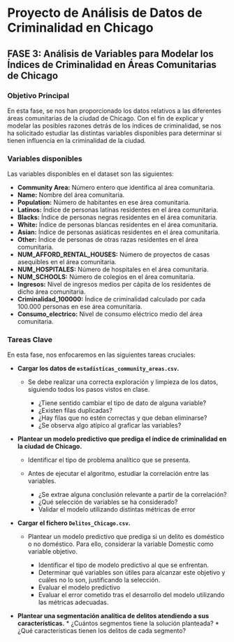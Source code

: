 
# **Proyecto de Análisis de Datos de Criminalidad en Chicago**

## **FASE 3: Análisis de Variables para Modelar los Índices de Criminalidad en Áreas Comunitarias de Chicago**

### **Objetivo Principal**
En esta fase, se nos han proporcionado los datos relativos a las diferentes áreas comunitarias de la ciudad de Chicago. Con el fin de explicar y modelar las posibles razones detrás de los índices de criminalidad, se nos ha solicitado estudiar las distintas variables disponibles para determinar si tienen influencia en la criminalidad de la ciudad.

### **Variables disponibles**
Las variables disponibles en el dataset son las siguientes:
* **Community Area:** Número entero que identifica al área comunitaria.
* **Name:** Nombre del área comunitaria.
* **Population:** Número de habitantes en ese área comunitaria.
* **Latinos:** Índice de personas latinas residentes en el área comunitaria.
* **Blacks:** Índice de personas negras residentes en el área comunitaria.
* **White:** Índice de personas blancas residentes en el área comunitaria.
* **Asian:** Índice de personas asiáticas residentes en el área comunitaria.
* **Other:** Índice de personas de otras razas residentes en el área comunitaria.
* **NUM_AFFORD_RENTAL_HOUSES:** Número de proyectos de casas asequibles en el área comunitaria.
* **NUM_HOSPITALES:** Número de hospitales en el área comunitaria.
* **NUM_SCHOOLS:** Número de colegios en el área comunitaria.
* **Ingresos:** Nivel de ingresos medios per cápita de los residentes de dicho área comunitaria.
* **Criminalidad_100000:** Índice de criminalidad calculado por cada 100.000 personas en ese área comunitaria.
* **Consumo_electrico:** Nivel de consumo eléctrico medio del área comunitaria.

### **Tareas Clave**
En esta fase, nos enfocaremos en las siguientes tareas cruciales:

* **Cargar los datos de `estadisticas_community_areas.csv`.**
    * Se debe realizar una correcta exploración y limpieza de los datos, siguiendo todos los pasos vistos en clase.
    
       * ¿Tiene sentido cambiar el tipo de dato de alguna variable?
       * ¿Existen filas duplicadas?
       * ¿Hay filas que no estén correctas y que deban eliminarse?
       * ¿Se observa algo atípico al graficar las variables?

* **Plantear un modelo predictivo que prediga el índice de criminalidad en la ciudad de Chicago.**
    * Identificar el tipo de problema analítico que se presenta.
    * Antes de ejecutar el algoritmo, estudiar la correlación entre las variables.
      
       * ¿Se extrae alguna conclusión relevante a partir de la correlación?
       * ¿Qué selección de variables se ha considerado?
       * Validar el modelo utilizando distintas métricas de error

* **Cargar el fichero `Delitos_Chicago.csv`.**
    * Plantear un modelo predictivo que prediga si un delito es doméstico o no doméstico. Para ello, considerar la variable Domestic como variable objetivo.

       * Identificar el tipo de modelo predictivo al que se enfrentan.
       * Determinar qué variables son útiles para alcanzar este objetivo y cuáles no lo son, justificando la selección.
       * Evaluar el modelo predictivo
       * Evaluar el error cometido tras el desarrollo del modelo utilizando las métricas adecuadas.   

* **Plantear una segmentación analítica de delitos atendiendo a sus características.**
       * ¿Cuántos segmentos tiene la solución planteada?
       * ¿Qué características tienen los delitos de cada segmento?
